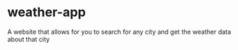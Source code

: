 # weather-app
A website that allows for you to search for any city and get the weather data about that city